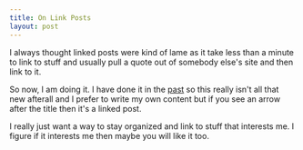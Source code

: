 ```yaml
---
title: On Link Posts
layout: post
---
```


I always thought linked posts were kind of lame as it take less than a minute to link to stuff and usually pull a quote out of somebody else's site and then link to it.

So now, I am doing it. I have done it in the [past](https://jim.am/array-themes) so this really isn't all that new afterall and I prefer to write my own content but if you see an arrow after the title then it's a linked post.

I really just want a way to stay organized and link to stuff that interests me. I figure if it interests me then maybe you will like it too.

